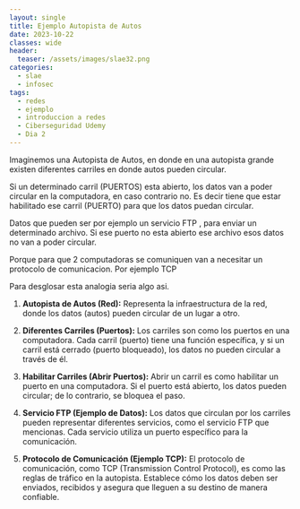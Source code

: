```yaml
---
layout: single
title: Ejemplo Autopista de Autos
date: 2023-10-22
classes: wide
header:
  teaser: /assets/images/slae32.png
categories:
  - slae
  - infosec
tags:
  - redes
  - ejemplo
  - introduccion a redes
  - Ciberseguridad Udemy
  - Dia 2
---
```


Imaginemos una Autopista de Autos, en donde en una autopista grande existen diferentes carriles en donde autos pueden circular.

Si un determinado carril (PUERTOS) esta abierto, los datos van a poder circular en la computadora, en caso contrario no.
Es decir tiene que estar habilitado ese carril (PUERTO) para que los datos puedan circular.

Datos que pueden ser por ejemplo un servicio FTP , para enviar un determinado archivo.
Si ese puerto no esta abierto ese archivo esos datos no van a poder circular.

Porque para que 2 computadoras se comuniquen van a necesitar un protocolo de comunicacion. Por ejemplo TCP

Para desglosar esta analogia seria algo asi.


1. **Autopista de Autos (Red):** Representa la infraestructura de la red, donde los datos (autos) pueden circular de un lugar a otro.
    
2. **Diferentes Carriles (Puertos):** Los carriles son como los puertos en una computadora. Cada carril (puerto) tiene una función específica, y si un carril está cerrado (puerto bloqueado), los datos no pueden circular a través de él.
    
3. **Habilitar Carriles (Abrir Puertos):** Abrir un carril es como habilitar un puerto en una computadora. Si el puerto está abierto, los datos pueden circular; de lo contrario, se bloquea el paso.
    
4. **Servicio FTP (Ejemplo de Datos):** Los datos que circulan por los carriles pueden representar diferentes servicios, como el servicio FTP que mencionas. Cada servicio utiliza un puerto específico para la comunicación.
    
5. **Protocolo de Comunicación (Ejemplo TCP):** El protocolo de comunicación, como TCP (Transmission Control Protocol), es como las reglas de tráfico en la autopista. Establece cómo los datos deben ser enviados, recibidos y asegura que lleguen a su destino de manera confiable.